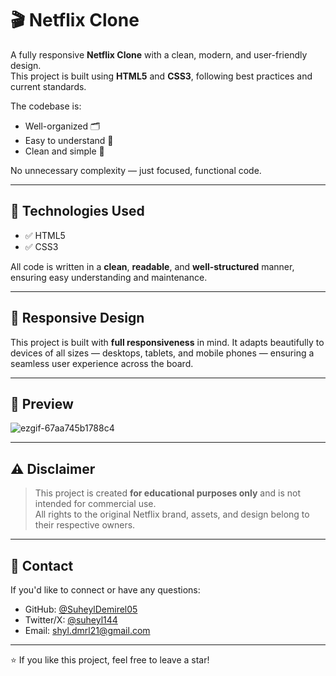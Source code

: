 # 🎬 Netflix Clone

A fully responsive **Netflix Clone** with a clean, modern, and user-friendly design.  
This project is built using **HTML5** and **CSS3**, following best practices and current standards.  

The codebase is:
- Well-organized 🗂️  
- Easy to understand 📖  
- Clean and simple 🧹  

No unnecessary complexity — just focused, functional code.



---

## 🧰 Technologies Used

- ✅ HTML5  
- ✅ CSS3  

All code is written in a **clean**, **readable**, and **well-structured** manner, ensuring easy understanding and maintenance.

---

## 📱 Responsive Design

This project is built with **full responsiveness** in mind. It adapts beautifully to devices of all sizes — desktops, tablets, and mobile phones — ensuring a seamless user experience across the board.

---

## 📸 Preview

![ezgif-67aa745b1788c4](https://github.com/user-attachments/assets/c7e9d01a-91d3-4cb3-bf47-874e3c914719)

---

## ⚠️ Disclaimer

> This project is created **for educational purposes only** and is not intended for commercial use.  
All rights to the original Netflix brand, assets, and design belong to their respective owners.

---

## 📩 Contact

If you'd like to connect or have any questions:

- GitHub: [@SuheylDemirel05](https://github.com/SuheylDemirel05)  
- Twitter/X: [@suheyl144](https://x.com/suheyl144)  
- Email: shyl.dmrl21@gmail.com

---

⭐️ If you like this project, feel free to leave a star!
